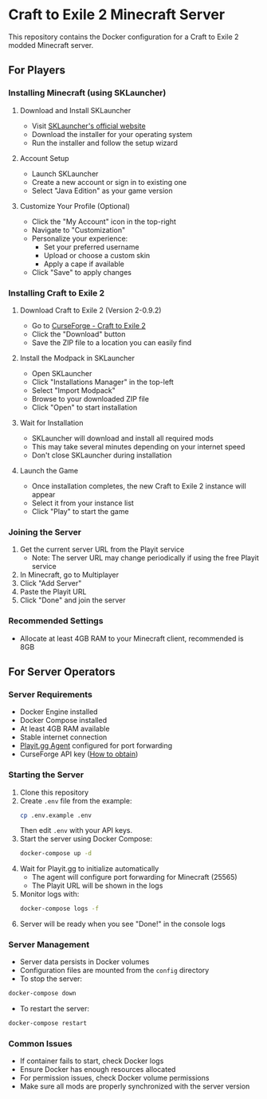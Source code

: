 # Craft to Exile 2 Minecraft Server

This repository contains the Docker configuration for a Craft to Exile 2 modded Minecraft server.

## For Players

### Installing Minecraft (using SKLauncher)
1. Download and Install SKLauncher
    - Visit [SKLauncher's official website](https://skmedix.pl/downloads)
    - Download the installer for your operating system
    - Run the installer and follow the setup wizard

2. Account Setup
    - Launch SKLauncher
    - Create a new account or sign in to existing one
    - Select "Java Edition" as your game version

3. Customize Your Profile (Optional)
    - Click the "My Account" icon in the top-right
    - Navigate to "Customization"
    - Personalize your experience:
      * Set your preferred username
      * Upload or choose a custom skin
      * Apply a cape if available
    - Click "Save" to apply changes

### Installing Craft to Exile 2
1. Download Craft to Exile 2 (Version 2-0.9.2)
    - Go to [CurseForge - Craft to Exile 2](https://www.curseforge.com/minecraft/modpacks/craft-to-exile-2/files/6161978)
    - Click the "Download" button
    - Save the ZIP file to a location you can easily find

2. Install the Modpack in SKLauncher
    - Open SKLauncher
    - Click "Installations Manager" in the top-left
    - Select "Import Modpack"
    - Browse to your downloaded ZIP file
    - Click "Open" to start installation

3. Wait for Installation
    - SKLauncher will download and install all required mods
    - This may take several minutes depending on your internet speed
    - Don't close SKLauncher during installation

4. Launch the Game
    - Once installation completes, the new Craft to Exile 2 instance will appear
    - Select it from your instance list
    - Click "Play" to start the game

### Joining the Server
1. Get the current server URL from the Playit service
    - Note: The server URL may change periodically if using the free Playit service
2. In Minecraft, go to Multiplayer
3. Click "Add Server"
4. Paste the Playit URL
5. Click "Done" and join the server

### Recommended Settings
- Allocate at least 4GB RAM to your Minecraft client, recommended is 8GB

## For Server Operators

### Server Requirements
- Docker Engine installed
- Docker Compose installed
- At least 4GB RAM available
- Stable internet connection
- [Playit.gg Agent](https://github.com/playit-cloud/playit-agent) configured for port forwarding
- CurseForge API key ([How to obtain](https://support.curseforge.com/en/support/solutions/articles/9000208346-about-the-curseforge-api-and-how-to-apply-for-a-key))

### Starting the Server
1. Clone this repository
2. Create `.env` file from the example:
    ```bash
    cp .env.example .env
    ```
    Then edit `.env` with your API keys.
3. Start the server using Docker Compose:
    ```bash
    docker-compose up -d
    ```
4. Wait for Playit.gg to initialize automatically
    - The agent will configure port forwarding for Minecraft (25565)
    - The Playit URL will be shown in the logs
5. Monitor logs with:
    ```bash
    docker-compose logs -f
    ```
6. Server will be ready when you see "Done!" in the console logs

### Server Management
- Server data persists in Docker volumes
- Configuration files are mounted from the `config` directory
- To stop the server:
```bash
docker-compose down
```
- To restart the server:
```bash
docker-compose restart
```

### Common Issues
- If container fails to start, check Docker logs
- Ensure Docker has enough resources allocated
- For permission issues, check Docker volume permissions
- Make sure all mods are properly synchronized with the server version
